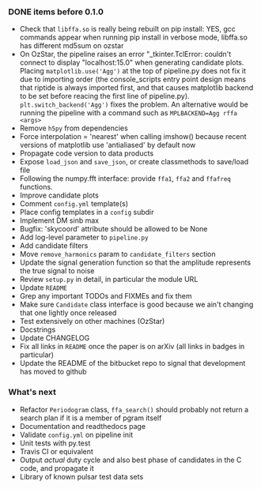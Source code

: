 ### DONE items before 0.1.0
* Check that `libffa.so` is really being rebuilt on pip install: YES, gcc commands appear when running pip install in verbose mode, libffa.so has different md5sum on ozstar
* On OzStar, the pipeline raises an error "_tkinter.TclError: couldn't connect to display "localhost:15.0" when generating candidate plots. Placing `matplotlib.use('Agg')` at the top of pipeline.py does not fix it due to importing order (the console_scripts entry point design means that riptide is always imported first, and that causes matplotlib backend to be set before reacing the first line of pipeline.py). `plt.switch_backend('Agg')` fixes the problem. An alternative would be running the pipeline with a command such as `MPLBACKEND=Agg rffa <args>`
* Remove `h5py` from dependencies
* Force interpolation = 'nearest' when calling imshow() because recent versions of matplotlib use 'antialiased' by default now
* Propagate code version to data products
* Expose `load_json` and `save_json`, or create classmethods to save/load file
* Following the numpy.fft interface: provide `ffa1`, `ffa2` and `ffafreq` functions.
* Improve candidate plots
* Comment `config.yml` template(s)
* Place config templates in a `config` subdir
* Implement DM sinb max
* Bugfix: 'skycoord' attribute should be allowed to be None
* Add log-level parameter to `pipeline.py`
* Add candidate filters
* Move `remove_harmonics` param to `candidate_filters` section
* Update the signal generation function so that the amplitude represents the true signal to noise
* Review `setup.py` in detail, in particular the module URL
* Update `README`
* Grep any important TODOs and FIXMEs and fix them
* Make sure `Candidate` class interface is good because we ain't changing that one lightly once released
* Test extensively on other machines (OzStar)
* Docstrings
* Update CHANGELOG
* Fix all links in `README` once the paper is on arXiv (all links in badges in particular)
* Update the README of the bitbucket repo to signal that development has moved to github


### What's next
* Refactor `Periodogram` class, `ffa_search()` should probably not return a search plan if it is a member of pgram itself
* Documentation and readthedocs page
* Validate `config.yml` on pipeline init
* Unit tests with py.test
* Travis CI or equivalent
* Output *actual* duty cycle and also best phase of candidates in the C code, and propagate it
* Library of known pulsar test data sets
